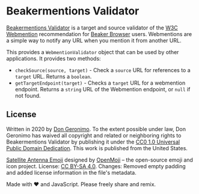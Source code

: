 # Beakermentions Validator

[Beakermentions Validator][1] is a target and source validator of the [W3C][2] [Webmention][3] recommendation for [Beaker Browser][4] users. Webmentions are a simple way to notify any URL when you mention it from another URL. 

This provides a `WebmentionValidator` object that can be used by other applications. It provides two methods:

* `checkSource(source, target)` - Check a `source` URL for references to a `target` URL. Returns a `boolean`.
* `getTargetEndpoint(target)` - Checks a `target` URL for a webmention endpoint. Returns a `string` URL of the Webmention endpoint, or `null` if not found.

## License

Written in 2020 by [Don Geronimo][7]. To the extent possible under law, Don Geronimo has waived all copyright and related or neighboring rights to Beakermentions Validator by publishing it under the [CC0 1.0 Universal Public Domain Dedication][8]. This work is published from the United States.

[Satellite Antenna Emoji][10] designed by [OpenMoji][11] – the open-source emoji and icon project. License: [CC BY-SA 4.0][12]. Changes: Removed empty padding and added license information in the file's metadata.

Made with ❤️ and JavaScript. Please freely share and remix.

[1]: hyper://18757df1063e9c2cbc539910b6e92f973c51cd54fd4532a72bd583749d22c4a0/
[2]: https://www.w3.org/
[3]: https://www.w3.org/TR/webmention/
[4]: https://beakerbrowser.com/
[5]: https://docs.beakerbrowser.com/apis/beaker.hyperdrive/
[6]: https://docs.beakerbrowser.com/apis/beaker.peersockets/
[7]: hyper://9fa076bdc2a83f6d0d32ec010a71113b0d25eccf300a5eaedf72cf3326546c9a/
[8]: hyper://18757df1063e9c2cbc539910b6e92f973c51cd54fd4532a72bd583749d22c4a0/LICENSE
[9]: https://developer.mozilla.org/en-US/docs/Web/API/Location/search
[10]: hyper://18757df1063e9c2cbc539910b6e92f973c51cd54fd4532a72bd583749d22c4a0/thumb.svg
[11]: https://openmoji.org/
[12]: https://creativecommons.org/licenses/by-sa/4.0/#